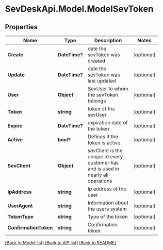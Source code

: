 # SevDeskApi.Model.ModelSevToken
## Properties

Name | Type | Description | Notes
------------ | ------------- | ------------- | -------------
**Create** | **DateTime?** | date the sevToken was created | [optional] 
**Update** | **DateTime?** | date the sevToken was last updated | [optional] 
**User** | **Object** | SevUser to whom the sevToken belongs | [optional] 
**Token** | **string** | token of the sevUser | [optional] 
**Expire** | **DateTime?** | expiration date of the token | [optional] 
**Active** | **bool?** | Defines if the token is active | [optional] 
**SevClient** | **Object** | sevClient is the unique id every customer has and is used in nearly all operations | [optional] 
**IpAddress** | **string** | Ip address of the user | [optional] 
**UserAgent** | **string** | Information about the users system | [optional] 
**TokenType** | **string** | Type of the token | [optional] 
**ConfirmationToken** | **string** | Confirmation token | [optional] 

[[Back to Model list]](../README.md#documentation-for-models) [[Back to API list]](../README.md#documentation-for-api-endpoints) [[Back to README]](../README.md)

